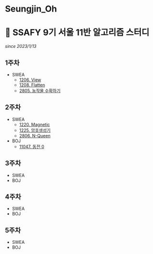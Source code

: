 # Seungjin_Oh
# 📓 SSAFY 9기 서울 11반 알고리즘 스터디
*since 2023/1/13*  

## 1주차
* SWEA
  * [1206. View](https://github.com/SSAFY-9th-Seoul-class-11/Seungjin_Oh/blob/main/SWEA/SWEA_1206_View.py)  
  * [1208. Flatten](https://github.com/SSAFY-9th-Seoul-class-11/Seungjin_Oh/blob/main/SWEA/SWEA_1208_Flatten/src/SWEA_1208_Flatten.java)  
  * [2805. 농작물 수확하기](https://github.com/SSAFY-9th-Seoul-class-11/Seungjin_Oh/blob/main/SWEA/SWEA_2805_Farm/src/Solution.java)  
## 2주차
* SWEA
  * [1220. Magnetic](https://github.com/SSAFY-9th-Seoul-class-11/Seungjin_Oh/blob/main/SWEA/SWEA_1220_Magnetic/src/Solution.java)  
  * [1225. 암호생성기](https://github.com/SSAFY-9th-Seoul-class-11/Seungjin_Oh/blob/main/SWEA/SWEA_1225_PasswordMaker/src/Solution.java)  
  * [2806. N-Queen](https://github.com/SSAFY-9th-Seoul-class-11/Seungjin_Oh/blob/main/SWEA/SWEA_2806_NQueens/src/Solution.java)  
* BOJ
  * [11047. 동전 0](https://github.com/SSAFY-9th-Seoul-class-11/Seungjin_Oh/blob/main/BOJ/BOJ_11047_Coin0/src/Main.java)  
## 3주차
* SWEA
* BOJ
## 4주차
* SWEA
* BOJ
## 5주차
* SWEA
* BOJ
